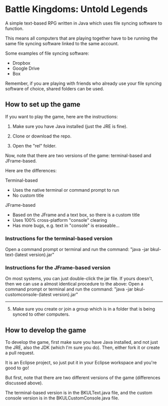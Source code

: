 # Battle Kingdoms: Untold Legends
A simple text-based RPG written in Java which uses file syncing software to function.

This means all computers that are playing together have to be running the same file syncing software linked to the same account.

Some examples of file syncing software:
- Dropbox
- Google Drive
- Box

Remember, if you are playing with friends who already use your file syncing software of choice, shared folders can be used.

## How to set up the game

If you want to play the game, here are the instructions:

1. Make sure you have Java installed (just the JRE is fine).

2. Clone or download the repo.

3. Open the "rel" folder.

Now, note that there are two versions of the game: terminal-based and JFrame-based.

Here are the differences:

Terminal-based
- Uses the native terminal or command prompt to run
- No custom title

JFrame-based
- Based on the JFrame and a text box, so there is a custom title
- Uses 100% cross-platform "console" clearing
- Has more bugs, e.g. text in "console" is eraseable...

### Instructions for the terminal-based version
Open a command prompt or terminal and run the command: "java -jar bkul-text-(latest version).jar"

### Instructions for the JFrame-based version
On most systems, you can just double-click the jar file.
If yours doesn't, then we can use a almost identical procedure to the above:
Open a command prompt or terminal and run the command: "java -jar bkul-customconsole-(latest version).jar"

------------------------------------------------------------------------------------------------------------------------------

5. Make sure you create or join a group which is in a folder that is being synced to other computers.

## How to develop the game

To develop the game, first make sure you have Java installed, and not just the JRE, also the JDK (which I'm sure you do).
Then, either fork it or create a pull request.

It is an Eclipse project, so just put it in your Eclipse workspace and you're good to go!

But first, note that there are two different versions of the game (differences discussed above).

The terminal-based version is in the BKULText.java file, and the custom console version is in the BKULCustomConsole.java file.
